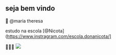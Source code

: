  ## seja bem vindo
👋
@maria theresa

estudo na escola [@Nicota](https://www.instragram.com/escola.donanicota/]

💸💸💸
![](https://media1.tenor.com/m/4ypda0Yf3pIAAAAC/mc-hariel-hariel.gif)
